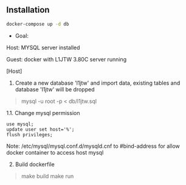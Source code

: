 ## Installation

```sh
docker-compose up -d db
```


* Goal:

Host: MYSQL server installed

Guest: docker with L1JTW 3.80C server running

[Host]
1. Create a new database 'l1jtw' and import data, existing tables and database 'l1jtw' will be dropped
> mysql -u root -p < db/l1jtw.sql

1.1. Change mysql permission
```
use mysql;
update user set host='%';
flush privileges;
```

Note: /etc/mysql/mysql.conf.d/mysqld.cnf to #bind-address for allow docker container to access host mysql

2. Build dockerfile
> make build
> make run
